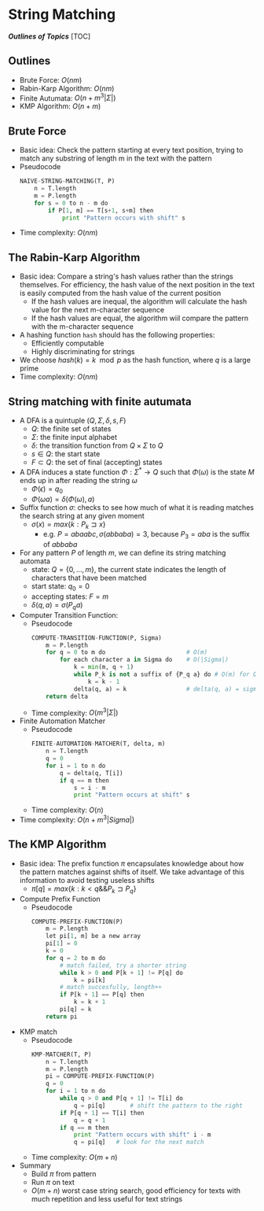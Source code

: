 # String Matching

***Outlines of Topics***
[TOC]

## Outlines

- Brute Force: $O(nm)$
- Rabin-Karp Algorithm: $O(nm)$
- Finite Autumata: $O(n + m^3 |\Sigma|)$
- KMP Algorithm: $O(n + m)$

## Brute Force

- Basic idea: Check the pattern starting at every text position, trying to match
    any substring of length m in the text with the pattern
- Pseudocode
    ```python
    NAIVE-STRING-MATCHING(T, P) 
        n = T.length
        m = P.length
        for s = 0 to n - m do
            if P[1, m] == T[s+1, s+m] then
                print "Pattern occurs with shift" s
    ```
- Time complexity: $O(nm)$

## The Rabin-Karp Algorithm

- Basic idea: Compare a string's hash values rather than the strings themselves.
    For efficiency, the hash value of the next position in the text is easily
    computed from the hash value of the current position
    - If the hash values are inequal, the algorithm will calculate the hash
          value for the next m-character sequence
    - If the hash values are equal, the algorithm wiil compare the pattern with
        the m-character sequence
- A hashing function `hash` should has the following properties:
    - Efficiently computable
    - Highly discriminating for strings
- We choose $hash(k) = k \mod p$ as the hash function, where $q$ is a large
  prime
- Time complexity: $O(nm)$

## String matching with finite autumata

- A DFA is a quintuple $(Q, \Sigma, \delta, s, F)$
    - $Q$: the finite set of states
    - $\Sigma$: the finite input alphabet
    - $\delta$: the transition function from $Q \times \Sigma$ to $Q$
    - $s \in Q$: the start state
    - $F \subset Q$: the set of final (accepting) states
- A DFA induces a state function $\Phi: \Sigma^* \to Q$ such that $\Phi(\omega)$
    is the state $M$ ends up in after reading the string $\omega$
    - $\Phi(\epsilon) = q_0$
    - $\Phi(\omega a) = \delta(\Phi(\omega), a)$
- Suffix function $\sigma$: checks to see how much of what it is reading matches
    the search string at any given moment
    - $\sigma(x) = max\{k: P_k \sqsupset x\}$
        - e.g. $P = abaabc, \sigma(abbaba) = 3$, because $P_3 = aba$ is the
          suffix of $abbaba$
- For any pattern $P$ of length $m$, we can define its string matching automata
    - state: $Q = \{0, \ldots, m\}$, the current state indicates the length of
        characters that have been matched
    - start state: $q_0 = 0$
    - accepting states: $F = {m}$
    - $\delta(q, a) = \sigma(P_q a)$
- Computer Transition Function:
    - Pseudocode
        ```python
        COMPUTE-TRANSITION-FUNCTION(P, Sigma)
            m = P.length
            for q = 0 to m do                       # O(m)
                for each character a in Sigma do    # O(|Sigma|)
                    k = min(m, q + 1)
                    while P_k is not a suffix of {P_q a} do # O(m) for O(m) times
                        k = k - 1
                    delta(q, a) = k                 # delta(q, a) = sigma(P_q a)
            return delta
        ```
    - Time complexity: $O(m^3|\Sigma|)$
- Finite Automation Matcher
    - Pseudocode
        ```python
        FINITE-AUTOMATION-MATCHER(T, delta, m)
            n = T.length
            q = 0
            for i = 1 to n do
                q = delta(q, T[i])
                if q == m then
                    s = i - m
                    print "Pattern occurs at shift" s
        ```
    - Time complexity: $O(n)$
- Time complexity: $O(n + m^3|Sigma|)$

## The KMP Algorithm

- Basic idea: The prefix function $\pi$ encapsulates knowledge about how
    the pattern matches against shifts of itself. We take advantage of this
    information to avoid testing useless shifts
    - $\pi[q] = max\{k: k < q \&\& P_k \sqsupset P_q\}$
- Compute Prefix Function
    - Pseudocode
        ```python
        COMPUTE-PREFIX-FUNCTION(P)
            m = P.length
            let pi[1, m] be a new array
            pi[1] = 0
            k = 0
            for q = 2 to m do
                # match failed, try a shorter string
                while k > 0 and P[k + 1] != P[q] do
                    k = pi[k]
                # match succesfully, length++
                if P[k + 1] == P[q] then
                    k = k + 1
                pi[q] = k
            return pi
        ```
- KMP match
    - Pseudocode
        ```python
        KMP-MATCHER(T, P)
            n = T.length
            m = P.length
            pi = COMPUTE-PREFIX-FUNCTION(P)
            q = 0
            for i = 1 to n do
                while q > 0 and P[q + 1] != T[i] do
                    q = pi[q]       # shift the pattern to the right
                if P[q + 1] == T[i] then
                    q = q + 1
                if q == m then
                    print "Pattern occurs with shift" i - m
                    q = pi[q]   # look for the next match
        ```
    - Time complexity: $O(m + n)$
- Summary
    - Build $\pi$ from pattern
    - Run $\pi$ on text
    - $O(m + n)$ worst case string search, good efficiency for texts with much
        repetition and less useful for text strings
